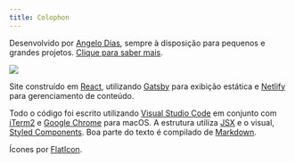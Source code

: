 ```yaml
---
title: Colophon
---
```

Desenvolvido por [Angelo Dias](http://www.angelodias.com.br), sempre à disposição para pequenos e grandes projetos. [Clique para saber mais](http://www.angelodias.com.br).

![](/../public/assets/colophon-logos.png)

Site construído em [React](https://reactjs.org/), utilizando [Gatsby](https://www.gatsbyjs.org/) para exibição estática e [Netlify](https://www.netlify.com/) para gerenciamento de conteúdo.

Todo o código foi escrito utilizando [Visual Studio Code](https://code.visualstudio.com/) em conjunto com [iTerm2](https://www.iterm2.com/) e [Google Chrome](https://www.google.com/chrome/) para macOS. A estrutura utiliza [JSX](https://reactjs.org/docs/introducing-jsx.html) e o visual, [Styled Components](https://www.styled-components.com/). Boa parte do texto é compilado de [Markdown](https://en.wikipedia.org/wiki/Markdown).

Ícones por [FlatIcon](https://www.flaticon.com/).
